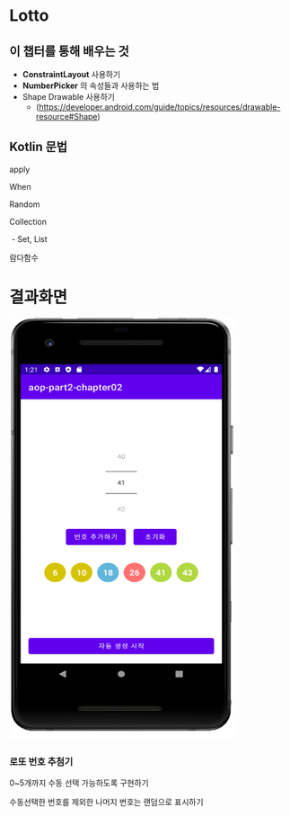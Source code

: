 # Lotto






## 이 챕터를 통해 배우는 것

  - **ConstraintLayout** 사용하기
  - **NumberPicker** 의 속성들과 사용하는 법
- Shape Drawable 사용하기 
  - (https://developer.android.com/guide/topics/resources/drawable-resource#Shape)






## Kotlin 문법

apply

When

Random

Collection

​	- Set, List

람다함수




# 결과화면




<img src="./screenshot/1.png" width="400" height="750"/>







### 로또 번호 추첨기

0~5개까지 수동 선택 가능하도록 구현하기

수동선택한 번호를 제외한 나머지 번호는 랜덤으로 표시하기


